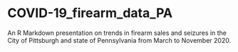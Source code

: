 # COVID-19_firearm_data_PA
An R Markdown presentation on trends in firearm sales and seizures in the City of Pittsburgh and state of Pennsylvania from March to November 2020. 
